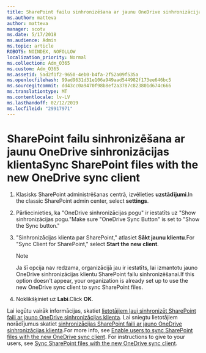 ```yaml
---
title: SharePoint failu sinhronizēšana ar jaunu OneDrive sinhronizācijas klienta
ms.author: matteva
author: matteva
manager: scotv
ms.date: 5/17/2018
ms.audience: Admin
ms.topic: article
ROBOTS: NOINDEX, NOFOLLOW
localization_priority: Normal
ms.collection: Adm_O365
ms.custom: Adm_O365
ms.assetid: 5ad2f1f2-9650-4eb0-b4fa-2f52a09f535a
ms.openlocfilehash: 99ad9631d31e106a949aad544982f173ee646bc5
ms.sourcegitcommit: dd43cc0a9470f98b8ef2a3787c823801d674c666
ms.translationtype: MT
ms.contentlocale: lv-LV
ms.lasthandoff: 02/12/2019
ms.locfileid: "29917971"
---
```

# <a name="sync-sharepoint-files-with-the-new-onedrive-sync-client"></a><span data-ttu-id="53708-102">SharePoint failu sinhronizēšana ar jaunu OneDrive sinhronizācijas klienta</span><span class="sxs-lookup"><span data-stu-id="53708-102">Sync SharePoint files with the new OneDrive sync client</span></span>

1. <span data-ttu-id="53708-103">Klasisks SharePoint administrēšanas centrā, izvēlieties **uzstādījumi**.</span><span class="sxs-lookup"><span data-stu-id="53708-103">In the classic SharePoint admin center, select **settings**.</span></span>
    
2. <span data-ttu-id="53708-104">Pārliecinieties, ka "OneDrive sinhronizācijas pogu" ir iestatīts uz "Show sinhronizācijas pogu."</span><span class="sxs-lookup"><span data-stu-id="53708-104">Make sure "OneDrive Sync Button" is set to "Show the Sync button."</span></span>
    
3. <span data-ttu-id="53708-105">"Sinhronizācijas klienta par SharePoint," atlasiet **Sākt jaunu klientu**.</span><span class="sxs-lookup"><span data-stu-id="53708-105">For "Sync Client for SharePoint," select **Start the new client**.</span></span>
    
    > [!NOTE]
    > <span data-ttu-id="53708-106">Ja šī opcija nav redzama, organizācijā jau ir iestatīts, lai izmantotu jauno OneDrive sinhronizācijas klientu SharePoint failu sinhronizēšanai.</span><span class="sxs-lookup"><span data-stu-id="53708-106">If this option doesn't appear, your organization is already set up to use the new OneDrive sync client to sync SharePoint files.</span></span> 
  
4. <span data-ttu-id="53708-107">Noklikšķiniet uz **Labi**.</span><span class="sxs-lookup"><span data-stu-id="53708-107">Click **OK**.</span></span>
    
<span data-ttu-id="53708-p101">Lai iegūtu vairāk informācijas, skatiet [lietotājiem ļauj sinhronizēt SharePoint faili ar jauno OneDrive sinhronizācijas klienta](https://go.microsoft.com/fwlink/?linkid=866433). Lai sniegtu lietotājiem norādījumus skatiet [sinhronizācijas SharePoint faili ar jauno OneDrive sinhronizācijas klienta](https://go.microsoft.com/fwlink/?linkid=866427).</span><span class="sxs-lookup"><span data-stu-id="53708-p101">For more info, see [Enable users to sync SharePoint files with the new OneDrive sync client](https://go.microsoft.com/fwlink/?linkid=866433). For instructions to give to your users, see [Sync SharePoint files with the new OneDrive sync client](https://go.microsoft.com/fwlink/?linkid=866427).</span></span>
  

